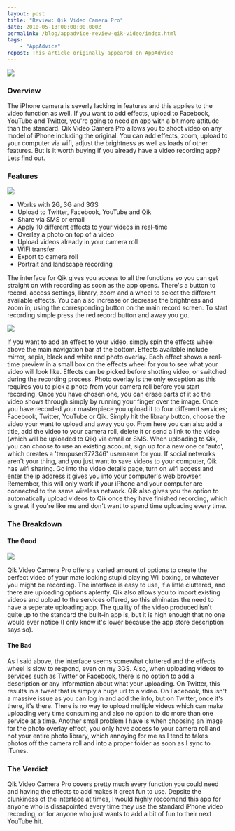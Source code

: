 ```yaml
---
layout: post
title: "Review: Qik Video Camera Pro"
date: 2010-05-13T00:00:00.000Z
permalink: /blog/appadvice-review-qik-video/index.html
tags:
    - "AppAdvice"
repost: This article originally appeared on AppAdvice
---
```


![](https://rknightuk.s3.amazonaws.com/site/appadvice/9f173c661f.jpg)

### Overview

The iPhone camera is severly lacking in features and this applies to the video function as well. If you want to add effects, upload to Facebook, YouTube and Twitter, you're going to need an app with a bit more attitude than the standard. Qik Video Camera Pro allows you to shoot video on any model of iPhone including the original. You can add effects, zoom, upload to your computer via wifi, adjust the brightness as well as loads of other features. But is it worth buying if you already have a video recording app? Lets find out.

### Features

![](https://rknightuk.s3.amazonaws.com/site/appadvice/24fad57bda.jpg)

- Works with 2G, 3G and 3GS 
- Upload to Twitter, Facebook, YouTube and Qik 
- Share via SMS or email 
- Apply 10 different effects to your videos in real-time 
- Overlay a photo on top of a video 
- Upload videos already in your camera roll 
- WiFi transfer 
- Export to camera roll 
- Portrait and landscape recording

The interface for Qik gives you access to all the functions so you can get straight on with recording as soon as the app opens. There's a button to record, access settings, library, zoom and a wheel to select the different available effects. You can also increase or decrease the brightness and zoom in, using the corresponding button on the main record screen. To start recording simple press the red record button and away you go. 

![](https://rknightuk.s3.amazonaws.com/site/appadvice/fb05babe35.jpg)

If you want to add an effect to your video, simply spin the effects wheel above the main navigation bar at the bottom. Effects available include mirror, sepia, black and white and photo overlay. Each effect shows a real-time preview in a small box on the effects wheel for you to see what your video will look like. Effects can be picked before shotting video, or switched during the recording process. Photo overlay is the only exception as this requires you to pick a photo from your camera roll before you start recording. Once you have chosen one, you can erase parts of it so the video shows through simply by running your finger over the image. Once you have recorded your masterpiece you upload it to four different services; Facebook, Twitter, YouTube or Qik. Simply hit the library button, choose the video your want to upload and away you go. From here you can also add a title, add the video to your camera roll, delete it or send a link to the video (which will be uploaded to Qik) via email or SMS. When uploading to Qik, you can choose to use an existing account, sign up for a new one or 'auto', which creates a 'tempuser972346' username for you. If social networks aren't your thing, and you just want to save videos to your computer, Qik has wifi sharing. Go into the video details page, turn on wifi access and enter the ip address it gives you into your computer's web browser. Remember, this will only work if your iPhone and your computer are connected to the same wireless network. Qik also gives you the option to automatically upload videos to Qik once they have finished recording, which is great if you're like me and don't want to spend time uploading every time.

### The Breakdown

#### The Good

![](https://rknightuk.s3.amazonaws.com/site/appadvice/d51193c15f.jpg)

Qik Video Camera Pro offers a varied amount of options to create the perfect video of your mate looking stupid playing Wii boxing, or whatever you might be recording. The interface is easy to use, if a little cluttered, and there are uploading options aplenty. Qik also allows you to import existing videos and upload to the services offered, so this elminates the need to have a seperate uploading app. The quality of the video produced isn't quite up to the standard the built-in app is, but it is high enough that no one would ever notice (I only know it's lower because the app store description says so). 

#### The Bad

As I said above, the interface seems somewhat cluttered and the effects wheel is slow to respond, even on my 3GS. Also, when uploading videos to services such as Twitter or Facebook, there is no option to add a description or any information about what your uploading. On Twitter, this results in a tweet that is simply a huge url to a video. On Facebook, this isn't a massive issue as you can log in and add the info, but on Twitter, once it's there, it's there. There is no way to upload multiple videos which can make uploading very time consuming and also no option to do more than one service at a time. Another small problem I have is when choosing an image for the photo overlay effect, you only have access to your camera roll and not your entire photo library, which annoying for me as I tend to takes photos off the camera roll and into a proper folder as soon as I sync to iTunes.

### The Verdict

Qik Video Camera Pro covers pretty much every function you could need and having the effects to add makes it great fun to use. Depsite the clunkiness of the interface at times, I would highly reccomend this app for anyone who is dissapointed every time they use the standard iPhone video recording, or for anyone who just wants to add a bit of fun to their next YouTube hit.
